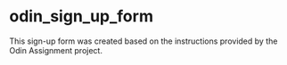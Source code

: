 # odin_sign_up_form
This sign-up form was created based on the instructions provided by the Odin Assignment project.
